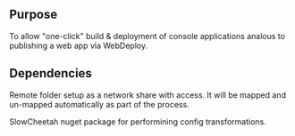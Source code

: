 Purpose
-------
To allow "one-click" build & deployment of console applications analous to publishing a web app via WebDeploy.


Dependencies
------------
Remote folder setup as a network share with access.  It will be mapped and un-mapped automatically as part of the process.

SlowCheetah nuget package for performining config transformations.
